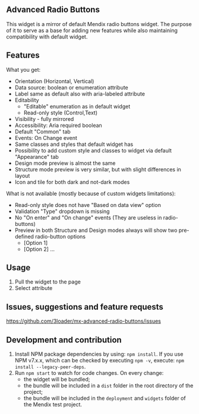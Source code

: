 ## Advanced Radio Buttons
This widget is a mirror of default Mendix radio buttons widget. The purpose of it to serve as a base for adding new features while also maintaining compatibility with default widget.

## Features
What you get:
* Orientation (Horizontal, Vertical)
* Data source: boolean or enumeration attribute
* Label same as default also with aria-labeled attribute
* Editability
  * "Editable" enumeration as in default widget
  * Read-only style (Control,Text)
* Visibility - fully mirrored
* Accessibility: Aria required boolean
* Default "Common" tab
* Events: On Change event
* Same classes and styles that default widget has
* Possibility to add custom style and classes to widget via default "Appearance" tab
* Design mode preview is almost the same
* Structure mode preview is very similar, but with slight differences in layout
* Icon and tile for both dark and not-dark modes

What is not available (mostly because of custom widgets limitations):
* Read-only style does not have "Based on data view" option
* Validation "Type" dropdown is missing
* No "On enter" and "On change" events (They are useless in radio-buttons)
* Preview in both Structure and Design modes always will show two pre-defined radio-button options
  * [Option 1]
  * [Option 2] ...

## Usage
1. Pull the widget to the page
2. Select attribute

## Issues, suggestions and feature requests
https://github.com/3loader/mx-advanced-radio-buttons/issues

## Development and contribution

1. Install NPM package dependencies by using: `npm install`. If you use NPM v7.x.x, which can be checked by executing `npm -v`, execute: `npm install --legacy-peer-deps`.
1. Run `npm start` to watch for code changes. On every change:
    - the widget will be bundled;
    - the bundle will be included in a `dist` folder in the root directory of the project;
    - the bundle will be included in the `deployment` and `widgets` folder of the Mendix test project.

